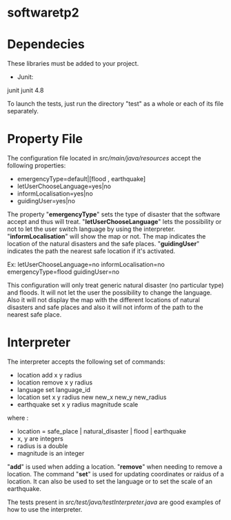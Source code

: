 # softwaretp2
# Dependecies
These libraries must be added to your project. 
- Junit: 
<dependency>
    <groupId>junit</groupId>
    <artifactId>junit</artifactId>
    <version>4.8</version>
</dependency>


To launch the tests, just run the directory "test" as a whole or each of its file separately.

 # Property File
The configuration file located in *src/main/java/resources* accept the following properties:
- emergencyType=default|[flood , earthquake]
- letUserChooseLanguage=yes|no
- informLocalisation=yes|no
- guidingUser=yes|no

The property "**emergencyType**" sets the type of disaster that the software accept and thus will treat. "**letUserChooseLanguage**" lets the possibility or not to let the user switch language by using the interpreter. "**informLocalisation**" will show the map or not. The map indicates the location of the natural disasters and the safe places. "**guidingUser**" indicates the path the nearest safe location if it's activated.

Ex:
letUserChooseLanguage=no 
informLocalisation=no 
emergencyType=flood
guidingUser=no 

This configuration will only treat generic natural disaster (no particular type) and floods. It will not let the user the possibility to change the language. Also it will not display the map with the different locations of natural disasters and safe places and also it will not inform of the path to the nearest safe place.

# Interpreter
The interpreter accepts the following set of commands:
- location add x y radius 
- location remove x y radius
- language set language_id
- location set x y radius new new_x new_y new_radius
- earthquake set x y radius magnitude scale

where :
- location = safe_place | natural_disaster |  flood | earthquake
- x, y are integers
- radius is a double
- magnitude is an integer

"**add**" is used when adding a location. "**remove**" when needing to remove a location. The command "**set**" is used for updating coordinates or raidus of a location. It can also be used to set the language or to set the scale of an earthquake.

The tests present in *src/test/java/testInterpreter.java* are good examples of how to use the interpreter.


